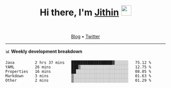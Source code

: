 <h1 align="center">Hi there, I'm <a href="https://jithset.github.io/" target="_blank">Jithin</a> <img
src="https://github.com/blackcater/blackcater/raw/main/images/Hi.gif" height="32" /></h1>

<br />

<p align="center">
  <a href="https://jithset.github.io">Blog</a> •
  <a href="https://twitter.com/jithset">Twitter</a>
</p>

---

📊 **Weekly development breakdown**

<!--START_SECTION:waka-->
```text
Java         2 hrs 37 mins   ██████████████████▓░░░░░░   75.12 % 
YAML         26 mins         ███▒░░░░░░░░░░░░░░░░░░░░░   12.75 % 
Properties   16 mins         ██░░░░░░░░░░░░░░░░░░░░░░░   08.05 % 
Markdown     3 mins          ▒░░░░░░░░░░░░░░░░░░░░░░░░   01.63 % 
Other        2 mins          ▒░░░░░░░░░░░░░░░░░░░░░░░░   01.29 % 
```
<!--END_SECTION:waka-->

